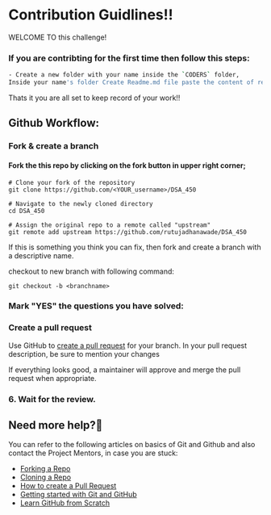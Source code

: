 # Contribution Guidlines!!

WELCOME TO this challenge!

### If you are contribting for the first time then follow this steps:

```sh
- Create a new folder with your name inside the `CODERS` folder, 
Inside your name's folder Create Readme.md file paste the content of readme file.
```
 
Thats it you are all set to keep record of your work!!


## Github Workflow:

###  Fork & create a branch
#### Fork the this repo by clicking on the fork button in upper right corner;

```shell
# Clone your fork of the repository
git clone https://github.com/<YOUR_username>/DSA_450

# Navigate to the newly cloned directory
cd DSA_450

# Assign the original repo to a remote called "upstream"
git remote add upstream https://github.com/rutujadhanawade/DSA_450
```
If this is something you think you can fix, then fork and create a branch with a descriptive name.

checkout to new branch with following  command:

```shell
git checkout -b <branchname>
```

### Mark "YES" the questions you have solved:

### Create a pull request

Use GitHub to [create a pull request](https://help.github.com/en/desktop/contributing-to-projects/creating-a-pull-request) for your branch. In your pull request description, be sure to mention your changes

If everything looks good, a maintainer will approve and merge the pull request when appropriate.

### 6. Wait for the review.

## Need more help?🤔  
You can refer to the following articles on basics of Git and Github and also contact the Project Mentors, in case you are stuck:  
- [Forking a Repo](https://help.github.com/en/github/getting-started-with-github/fork-a-repo)  
- [Cloning a Repo](https://help.github.com/en/desktop/contributing-to-projects/creating-an-issue-or-pull-request)  
- [How to create a Pull Request](https://opensource.com/article/19/7/create-pull-request-github)  
- [Getting started with Git and GitHub](https://towardsdatascience.com/getting-started-with-git-and-github-6fcd0f2d4ac6)  
- [Learn GitHub from Scratch](https://lab.github.com/githubtraining/introduction-to-github)  
  

